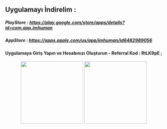 ## Uygulamayı İndirelim : 

##### PlayStore : https://play.google.com/store/apps/details?id=com.app.imhuman
##### AppStore : https://apps.apple.com/us/app/imhuman/id6482989056

#### Uygulamaya Giriş Yapın ve Hesabınızı Oluşturun - Referral Kod : RtLK9pE ; 

<p align="center">
    <img src="[S](https://github.com/user-attachments/assets/11830dd1-f5b7-4efe-93cc-592c69dbfe75)" width="200">
    <img src="[S](https://github.com/user-attachments/assets/5439ae98-bfe2-4bba-bef4-26170fad8139)" width="200">
</p>



